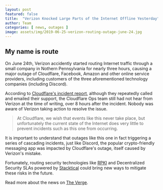 ```yaml
---
layout: post
featured: false
title:  "Verizon Knocked Large Parts of the Internet Offline Yesterday"
author: Team
categories: [ news, outages ]
image: assets/img/2019-06-25-verizon-routing-outage-june-24.jpg
---
```

## My name is route

On June 24th, Verizon accidently started routing Internet traffic through a small company in Nothern Pennsylvania for nearly three hours, causing a major outage of Cloudflare, Facebook, Amazon and other online service providers, including customers of the three aforementioned technology companies (including Discord).

According to [Cloudflare's incident report](https://blog.cloudflare.com/how-verizon-and-a-bgp-optimizer-knocked-large-parts-of-the-internet-offline-today/), although they repeatedly called and emailed their support, the Cloudflare Ops team still had not hear from Verizon at the time of writing, over 8 hours after the incident. Nobody was aware of Verizon taking action to resolve the issue.

> At Cloudflare, we wish that events like this never take place, but unfortunately the current state of the Internet does very little to prevent incidents such as this one from occurring.

It is important to understand that outages like this one in fact triggering a series of cascading incidents, just like Discord, the popular crypto-friendly messaging app was impacted by Cloudflare's outage, itself caused by Verizon's mistake.

Fortunately, routing security technologies like [RPKI](https://blog.cloudflare.com/cloudflares-rpki-toolkit/) and Decentralized Security SLAs powered by [Stacktical](https://stacktical.com) could bring new ways to mitigate these risks in the future.

Read more about the news on [The Verge](https://www.theverge.com/2019/6/24/18715308/discord-down-outage-cloudflare-problems-crunchyroll-feedly).
